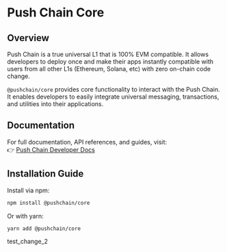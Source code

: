 # Push Chain Core

## Overview

Push Chain is a true universal L1 that is 100% EVM compatible. It allows developers to deploy once and make their apps instantly compatible with users from all other L1s (Ethereum, Solana, etc) with zero on-chain code change.

`@pushchain/core` provides core functionality to interact with the Push Chain. It enables developers to easily integrate universal messaging, transactions, and utilities into their applications.

## Documentation

For full documentation, API references, and guides, visit:  
👉 [Push Chain Developer Docs](https://push.org/docs)

## Installation Guide

Install via npm:

```bash
npm install @pushchain/core
```

Or with yarn:

```bash
yarn add @pushchain/core
```

test_change_2

